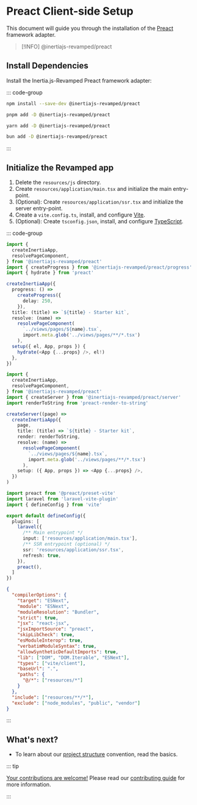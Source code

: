 # Preact Client-side Setup

This document will guide you through the installation of the [Preact](https://preactjs.com/) framework adapter.

> [!INFO] @inertiajs-revamped/preact <Badge type="info" text="v0.0.2" />

## Install Dependencies

Install the Inertia.js-Revamped Preact framework adapter:

::: code-group

```sh [npm]
npm install --save-dev @inertiajs-revamped/preact
```

```sh [pnpm]
pnpm add -D @inertiajs-revamped/preact
```

```sh [yarn]
yarn add -D @inertiajs-revamped/preact
```

```sh [bun]
bun add -D @inertiajs-revamped/preact
```

:::

## Initialize the Revamped app

1. Delete the `resources/js` directory.
2. Create `resources/application/main.tsx` and initialize the main entry-point.
3. (Optional): Create `resources/application/ssr.tsx` and initialize the server entry-point.
4. Create a `vite.config.ts`, install, and configure [Vite](https://vitejs.dev/).
5. (Optional): Create `tsconfig.json`, install, and configure [TypeScript](https://www.typescriptlang.org/).

::: code-group

```ts [main.tsx]
import {
  createInertiaApp,
  resolvePageComponent,
} from '@inertiajs-revamped/preact'
import { createProgress } from '@inertiajs-revamped/preact/progress'
import { hydrate } from 'preact'

createInertiaApp({
  progress: () =>
    createProgress({
      delay: 250,
    }),
  title: (title) => `${title} - Starter kit`,
  resolve: (name) =>
    resolvePageComponent(
      `../views/pages/${name}.tsx`,
      import.meta.glob('../views/pages/**/*.tsx')
    ),
  setup({ el, App, props }) {
    hydrate(<App {...props} />, el!)
  },
})
```

```ts [ssr.tsx]
import {
  createInertiaApp,
  resolvePageComponent,
} from '@inertiajs-revamped/preact'
import { createServer } from '@inertiajs-revamped/preact/server'
import renderToString from 'preact-render-to-string'

createServer((page) =>
  createInertiaApp({
    page,
    title: (title) => `${title} - Starter kit`,
    render: renderToString,
    resolve: (name) =>
      resolvePageComponent(
        `../views/pages/${name}.tsx`,
        import.meta.glob('../views/pages/**/*.tsx')
      ),
    setup: ({ App, props }) => <App {...props} />,
  })
)
```

```ts [vite.config.ts]
import preact from '@preact/preset-vite'
import laravel from 'laravel-vite-plugin'
import { defineConfig } from 'vite'

export default defineConfig({
  plugins: [
    laravel({
      /** Main entrypoint */
      input: ['resources/application/main.tsx'],
      /** SSR entrypoint (optional) */
      ssr: 'resources/application/ssr.tsx',
      refresh: true,
    }),
    preact(),
  ]
})
```

```json [tsconfig.json]
{
  "compilerOptions": {
    "target": "ESNext",
    "module": "ESNext",
    "moduleResolution": "Bundler",
    "strict": true,
    "jsx": "react-jsx",
    "jsxImportSource": "preact",
    "skipLibCheck": true,
    "esModuleInterop": true,
    "verbatimModuleSyntax": true,
    "allowSyntheticDefaultImports": true,
    "lib": ["DOM", "DOM.Iterable", "ESNext"],
    "types": ["vite/client"],
    "baseUrl": ".",
    "paths": {
      "@/*": ["resources/*"]
    }
  },
  "include": ["resources/**/*"],
  "exclude": ["node_modules", "public", "vendor"]
}
```

:::

## What's next?

* To learn about our [project structure](/guide/basics/project-structure) convention, read the basics.

::: tip

<ins>Your contributions are welcome!</ins> Please read our [contributing guide](https://github.com/inertiajs-revamped/inertia/blob/main/CONTRIBUTING.md) for more information.

:::
